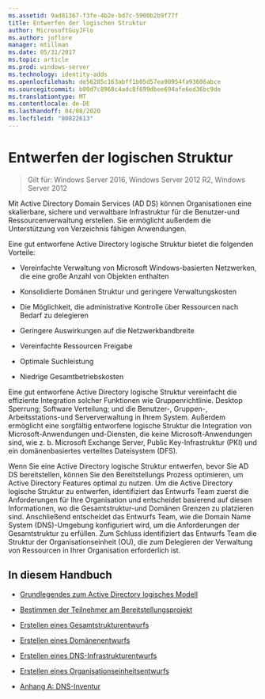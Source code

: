 ```yaml
---
ms.assetid: 9ad81367-f3fe-4b2e-bd7c-5900b2b9f77f
title: Entwerfen der logischen Struktur
author: MicrosoftGuyJFlo
ms.author: joflore
manager: mtillman
ms.date: 05/31/2017
ms.topic: article
ms.prod: windows-server
ms.technology: identity-adds
ms.openlocfilehash: de56205c163abff1b05d57ea90954fa93606abce
ms.sourcegitcommit: b00d7c8968c4adc8f699dbee694afe6ed36bc9de
ms.translationtype: MT
ms.contentlocale: de-DE
ms.lasthandoff: 04/08/2020
ms.locfileid: "80822613"
---
```

# <a name="designing-the-logical-structure"></a>Entwerfen der logischen Struktur

>Gilt für: Windows Server 2016, Windows Server 2012 R2, Windows Server 2012

Mit Active Directory Domain Services (AD DS) können Organisationen eine skalierbare, sichere und verwaltbare Infrastruktur für die Benutzer-und Ressourcenverwaltung erstellen. Sie ermöglicht außerdem die Unterstützung von Verzeichnis fähigen Anwendungen.  
  
Eine gut entworfene Active Directory logische Struktur bietet die folgenden Vorteile:  
  
-   Vereinfachte Verwaltung von Microsoft Windows-basierten Netzwerken, die eine große Anzahl von Objekten enthalten  
  
-   Konsolidierte Domänen Struktur und geringere Verwaltungskosten  
  
-   Die Möglichkeit, die administrative Kontrolle über Ressourcen nach Bedarf zu delegieren  
  
-   Geringere Auswirkungen auf die Netzwerkbandbreite  
  
-   Vereinfachte Ressourcen Freigabe  
  
-   Optimale Suchleistung  
  
-   Niedrige Gesamtbetriebskosten  
  
Eine gut entworfene Active Directory logische Struktur vereinfacht die effiziente Integration solcher Funktionen wie Gruppenrichtlinie. Desktop Sperrung; Software Verteilung; und die Benutzer-, Gruppen-, Arbeitsstations-und Serververwaltung in Ihrem System. Außerdem ermöglicht eine sorgfältig entworfene logische Struktur die Integration von Microsoft-Anwendungen und-Diensten, die keine Microsoft-Anwendungen sind, wie z. b. Microsoft Exchange Server, Public Key-Infrastruktur (PKI) und ein domänenbasiertes verteiltes Dateisystem (DFS).  
  
Wenn Sie eine Active Directory logische Struktur entwerfen, bevor Sie AD DS bereitstellen, können Sie den Bereitstellungs Prozess optimieren, um Active Directory Features optimal zu nutzen. Um die Active Directory logische Struktur zu entwerfen, identifiziert das Entwurfs Team zuerst die Anforderungen für Ihre Organisation und entscheidet basierend auf diesen Informationen, wo die Gesamtstruktur-und Domänen Grenzen zu platzieren sind. Anschließend entscheidet das Entwurfs Team, wie die Domain Name System (DNS)-Umgebung konfiguriert wird, um die Anforderungen der Gesamtstruktur zu erfüllen. Zum Schluss identifiziert das Entwurfs Team die Struktur der Organisationseinheit (OU), die zum Delegieren der Verwaltung von Ressourcen in Ihrer Organisation erforderlich ist.  
  
## <a name="in-this-guide"></a>In diesem Handbuch  
  
-   [Grundlegendes zum Active Directory logisches Modell](../../ad-ds/plan/Understanding-the-Active-Directory-Logical-Model.md)  
  
-   [Bestimmen der Teilnehmer am Bereitstellungsprojekt](../../ad-ds/plan/Identifying-the-Deployment-Project-Participants.md)  
  
-   [Erstellen eines Gesamtstrukturentwurfs](../../ad-ds/plan/Creating-a-Forest-Design.md)  
  
-   [Erstellen eines Domänenentwurfs](../../ad-ds/plan/Creating-a-Domain-Design.md)  
  
-   [Erstellen eines DNS-Infrastrukturentwurfs](../../ad-ds/plan/Creating-a-DNS-Infrastructure-Design.md)  
  
-   [Erstellen eines Organisationseinheitsentwurfs](../../ad-ds/plan/Creating-an-Organizational-Unit-Design.md)  
  
-   [Anhang A: DNS-Inventur](../../ad-ds/plan/Appendix-A--DNS-Inventory.md)  
  


